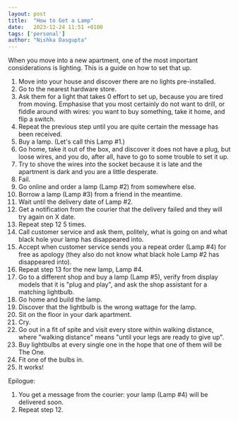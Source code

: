 ```yaml
---
layout: post
title:  "How to Get a Lamp"
date:   2023-12-24 11:51 +0100
tags: ['personal']
author: "Nishka Dasgupta"
---
```


When you move into a new apartment, one of the most important considerations is lighting. This is a guide on how to set that up.

1. Move into your house and discover there are no lights pre-installed.
2. Go to the nearest hardware store.
3. Ask them for a light that takes 0 effort to set up, because you are tired from moving. Emphasise that you most certainly do not want to drill, or fiddle around with wires: you want to buy something, take it home, and flip a switch.
4. Repeat the previous step until you are quite certain the message has been received.
5. Buy a lamp. (Let's call this Lamp #1.)
6. Go home, take it out of the box, and discover it does not have a plug, but loose wires, and you do, after all, have to go to some trouble to set it up.
7. Try to shove the wires into the socket because it is late and the apartment is dark and you are a little desperate.
8. Fail.
9. Go online and order a lamp (Lamp #2) from somewhere else.
10. Borrow a lamp (Lamp #3) from a friend in the meantime.
11. Wait until the delivery date of Lamp #2.
12. Get a notification from the courier that the delivery failed and they will try again on X date.
13. Repeat step 12 5 times.
14. Call customer service and ask them, politely, what is going on and what black hole your lamp has disappeared into.
15. Accept when customer service sends you a repeat order (Lamp #4) for free as apology (they also do not know what black hole Lamp #2 has disappeared into).
16. Repeat step 13 for the new lamp, Lamp #4.
17. Go to a different shop and buy a lamp (Lamp #5), verify from display models that it is "plug and play", and ask the shop assistant for a matching lightbulb.
18. Go home and build the lamp.
19. Discover that the lightbulb is the wrong wattage for the lamp.
20. Sit on the floor in your dark apartment.
21. Cry.
22. Go out in a fit of spite and visit every store within walking distance, where "walking distance" means "until your legs are ready to give up".
23. Buy lightbulbs at every single one in the hope that one of them will be The One.
24. Fit one of the bulbs in.
25. It works!

Epilogue:
1. You get a message from the courier: your lamp (Lamp #4) will be delivered soon.
2. Repeat step 12.
